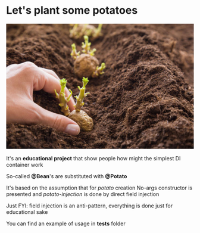 # Let's plant some potatoes

![alt text](docs/planting-potatoes.jpg)

It's an **educational project** that show people how might the simplest DI container work

So-called **@Bean**'s are substituted with **@Potato**

It's based on the assumption that for _potato_ creation No-args constructor is presented and _potato-injection_ is done
by direct field injection

Just FYI: field injection is an anti-pattern, everything is done just for educational sake

You can find an example of usage in **tests** folder
